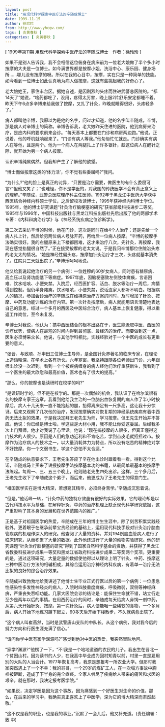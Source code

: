 ```yaml
---
layout: post
title: "用现代科学探索中医疗法的辛随成博士"
date: 1999-11-15
author: 徐玲玲
from: http://www.yhcqw.com/
tags: [ 炎黄春秋 ]
categories: [ 炎黄春秋 ]
---
```



[ 1999年第11期 用现代科学探索中医疗法的辛随成博士　作者：徐玲玲 ]


如果不是别人告诉我，我不会相信这位俯身在病床前为一位老大娘做了半个多小时按摩的大夫是一位博士。如今满世界都是按摩小姐，洗浴中心、康乐园、健身场所……哪儿没有按摩的呀。所以在我的心目中，按摩，实在只是一种简单的技能。如今看到一位博士如此认真地为病人做按摩，这就有些挑起我的好奇心了。


老大娘姓王，家住丰台区。据她自述，是因剧烈的头疼而住进武警总医院的。“都14天了”她说，“啥药都吃了，没用，疼得太厉害，晚上服2片舒乐安定都睡不着。昨天下午6点多辛博来给我做了按摩，又扎了针灸，昨晚就睡得很好，头疼轻多了。”


病人都叫他辛博，我原以为是他的名字，问过才知道，他的名字叫辛随成，辛博，那是病人对辛博士的简称。辛博告诉我，老大娘昨天住进的医院，他到病房来治疗，是应内科的要求前来会诊。“每天基本上都要在门诊和病房两边跑。”他说。正说着，他的呼机就响起来了。“门诊有病人等我。”他匆匆忙忙就走。门诊确实有病人在等他，且是两个。他为一个病人在两腿扎上了许多银针，趁这位病人在醒针之际，就开始为另一个病人按摩。

认识辛博纯属偶然。但我却产生了了解他的欲望。

“博士而做按摩这类的‘体力活’，你不觉有些委屈吗?”我问。


“为什么?”他的脸上是真正的诧异，“只要是治疗需要，做医生的有什么委屈可言?”但他又笑了；“也难怪，你不是学医的，对我国的传统医学不会有真正意义上的理解。”辛随成，武警总医院理疗科主任医师。1992年于黑龙江中医药大学获中西医结合神经内科硕士学位，之后留校攻读博士，1995年获神经内科博士学位。1995年，他的博士研究课题“针灸治疗脑梗塞的研究”获省部级科技进步二等奖，1995年与1996年，中国科技出版社与黑龙江科技出版社先后出版了他的两部学术专著：《内科辩病治疗学》与《神经系统疾病定位诊断学》。


第二次去采访辛博的时候，他在门诊，这次是同时在给4个人治疗：还是先给一个病人扎上针，然后给另两位病人号脉开药，再给后一位病人按摩。“辛博的按摩手法确实很好。我的右腿原来上下楼都困难，这才来治疗八次，先针灸，再按摩，我现在感觉抬腿很自然了。”正在接受按摩的老太太说。于是我问辛博那位住院治头疼的老太太的情况。“她是神经性偏头疼，按摩加针灸治疗才三次，头疼就基本消失了。住院只三天就出院了。”辛博乐呵呵地说。


他又给我说起他治疗的另一个病例：一位姓穆的60岁女病人，同时患有糖尿病、高血压以及肾功能低下等病症。1997年底，因脑梗塞致左侧肢体瘫痪，言语困难、饮水呛咳、小便失禁。入院后，经西医扩容、活血、脱水等治疗一周后，病情得到控制。但仍半身瘫痪，饮水呛咳，小便失禁，说话连家人都听不明白。根据病人的情况，参加会诊治疗的辛随成在维持原治疗方案的同时，及时增加了针灸、按摩、中药及功能训练的治疗内容。第一次针灸按摩后，病人就能用语言清楚地表达自己的意思，经过一个多月的西医及中医综合治疗，病人基本上恢复健康，得以重返工作岗位，至今未复发。


辛博士对我说，他认为：搞中西医结合的根本出路在于，医生能汲取中医、西医的诊疗优势，使病人在最短的时间内得到最彻底、最经济的治疗。而要做到这一点，医生必须博采众长。他说，与其他学科相比，实践经验对于一个中医的成长有更重要的意义。


“张晋、与致顺、孙申田三位博士生导师，是全国针灸界著名的临床专家，在理论上造诣精深，在学术上各有所长。六年寒窗，我坚持跟随各位老师出门诊，六年跟师出诊没一次迟到。看到一个个被疾病缠身的病人经他们治疗重获新生，我看到了一个医生的最大欣慰和最高价值，医术也有了很大的提高。”

“那么，你的按摩也是读研时在校学的吗?”


“是读研时学的，但不是在校学的。那是一次偶然的机会，我认识了在哈尔滨很有名的按摩专家王选章。我看到他给我主治的一位脑出血恢复期的病人作了半小时按摩后，病人十几天来一直不能抬起的腿，抬得离床足有一尺多高，这让我十分惊讶。后来又观察了几次他的治疗，发现按摩确实对恢复期的神经系统疾病有着中西药无法比拟的效果。于是我决定拜王老先生为师，学习按摩。但王先生开始并不答应。他说：你已经是博士啦，学这些是大材小用，我不能让你受这委屈。后经我多次上门拜师，他才对我说了心里话。他说：“现在搞按摩的人很多，但真正懂得这门技术的人很少。原因是人们的急功近利和不肯吃苦，学到点皮毛就招摇过市。按摩作为治疗病人的技术之一，以大量消耗体力为特点，所以没有吃苦的精神绝对学不好按摩。你一个文弱书生，学这个恐怕不太合适。”


在辛随成的执意要求下，王老先生答应了辛在他出诊时跟着看一看。得到这个允诺，辛随成马上买来了讲授按摩手法按摩基本功的书籍，从最简单最基本的按摩手法练起。每周一、三、五三个晚上，他则随老先生四处出诊。这样，三个多月后，王老先生收下了辛随成这个弟子，而后来，他更成为了王老先生的得意门生。

“祖国医学实在是博大精深，若想窥其精华，必须终身苦学。”辛随成沉思着说。


“但是，”他话峰一转，“针灸中药的独特疗效虽有很好的实际效果，它的理论却是以古代科技水平为基础，在解释针灸、中药的治疗机理上缺乏现代科学研究依据，这严重影响了其本身的发展和在世界范围内的推广。”


正是基于对祖国医学的热爱，辛随成在三年的博士生生涯中，除了刻苦积累实践经验外，更着眼于在继承前辈宝贵经验的基础上，运用现代科技手段对针灸治疗脑血管疾病的机理作深入的研究。他查阅了大量的资料，并对194例脑血管病人进行了临床研究，从而积累了大量的数据。此外他还进行了大量的动物实验研究。他的研究课题“针灸治疗脑梗塞的研究”得到了国家自然科学基金的资助，并获得了黑龙江省教委科技进步成果一等奖和黑龙江省政府科技进步成果二等奖两个奖项。更重要的是，通过这项研究，大量定量的数据使他得以从理论上明了针灸、中药、按摩这三种中医治疗方法的相辅相成，其综合运用治疗神经内科疾病，有着单一治疗无法比拟的良好的综合治疗效果。


辛随成兴致勃勃地给我讲述了他博士生毕业正式行医以后的第一个病例：一位患急性感染性多发性神经炎的病人，入院时四肢重度瘫痪，呼吸微弱，双侧等神经麻痹，严重丧失吞咽功能。几家大医院会诊的结论是：能保住生命就不错，站立行走至少是两年以后的事情。在用西药治疗的同时，辛随成每天给病人鼻饲一剂中药，从第六天开始针灸、按摩。第一次针灸后，病人便能咽一些稀软的食物，一个多月后，病人开始下地练习蹲下起立，60多天后开始下楼散步，不久就病愈出院了。

“这个病人叫崔燕然，当时是武警唐山支队的中队长。从这个病例，我对我今后的努力方向和行医生涯充满了信心。”

“请问你学中医有家学渊源吗?”感觉到他对中医的热爱，我突然冒昧地问。


“家学?渊源?”他楞了一下，“不!我是一个地地道道的农民的儿子。我出生在晋北一个贫困山村。因为读书的人少，在我高中毕业成为回村知青以前，村里一直是雇用别的大队的人当会计。1977年恢复高考，我原是想报考一所农业大学。但那时我家突然遇上了一个不幸：我的哥哥，一个29岁的煤矿工人，在一次塌方事故中胸椎被砸断，造成了下半身的完全瘫痪。全家人尝尽了疾病给人带来的痛苦和求医的艰辛。就在那时，我决定报考医学院。”

“如果说，决定学医是因为这个事故，因为痛感到一个好医生对生命的价值。那么，在后来的学习中，我确实真正喜欢上了中医学，深为它的博大精深而肃然起敬。”

“这不仅是我的职业，也是我的事业。”沉默了一会儿后，他又补充道。(责任编辑：致 中)


